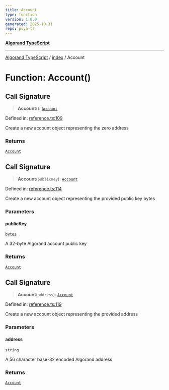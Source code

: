 ```yaml
---
title: Account
type: function
version: 1.0.0
generated: 2025-10-31
repo: puya-ts
---
```

[**Algorand TypeScript**](../../README.md)

***

[Algorand TypeScript](../../modules.md) / [index](../README.md) / Account

# Function: Account()

## Call Signature

> **Account**(): [`Account`](../type-aliases/Account.md)

Defined in: [reference.ts:109](https://github.com/algorandfoundation/puya-ts/blob/main/packages/algo-ts/src/reference.ts#L109)

Create a new account object representing the zero address

### Returns

[`Account`](../type-aliases/Account.md)

## Call Signature

> **Account**(`publicKey`): [`Account`](../type-aliases/Account.md)

Defined in: [reference.ts:114](https://github.com/algorandfoundation/puya-ts/blob/main/packages/algo-ts/src/reference.ts#L114)

Create a new account object representing the provided public key bytes

### Parameters

#### publicKey

[`bytes`](../type-aliases/bytes.md)

A 32-byte Algorand account public key

### Returns

[`Account`](../type-aliases/Account.md)

## Call Signature

> **Account**(`address`): [`Account`](../type-aliases/Account.md)

Defined in: [reference.ts:119](https://github.com/algorandfoundation/puya-ts/blob/main/packages/algo-ts/src/reference.ts#L119)

Create a new account object representing the provided address

### Parameters

#### address

`string`

A 56 character base-32 encoded Algorand address

### Returns

[`Account`](../type-aliases/Account.md)
